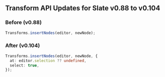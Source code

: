 ## Transform API Updates for Slate v0.88 to v0.104

### Before (v0.88)

```ts
Transforms.insertNodes(editor, newNode);
```

### After (v0.104)

```ts
Transforms.insertNodes(editor, newNode, {
  at: editor.selection ?? undefined,
  select: true,
});
```
